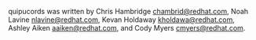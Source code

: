 quipucords was written by Chris Hambridge <chambrid@redhat.com>,
Noah Lavine <nlavine@redhat.com>, Kevan Holdaway <kholdawa@redhat.com>,
Ashley Aiken <aaiken@redhat.com>, and Cody Myers <cmyers@redhat.com>.
